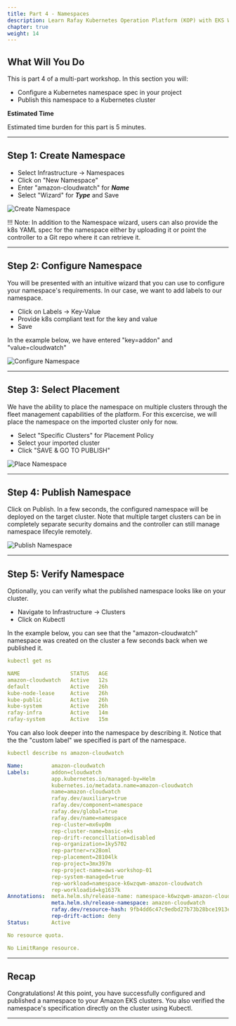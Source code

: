 ```yaml
---
title: Part 4 - Namespaces 
description: Learn Rafay Kubernetes Operation Platform (KOP) with EKS Workshop. Rafay is a SaaS-first Kubernetes Operations Platform with enterprise-class scalability.
chapter: true
weight: 14
---
```


## What Will You Do

This is part 4 of a multi-part workshop.  In this section you will: 

- Configure a Kubernetes namespace spec in your project 
- Publish this namespace to a Kubernetes cluster

**Estimated Time**

Estimated time burden for this part is 5 minutes. 

---

## Step 1: Create Namespace 

- Select Infrastructure -> Namespaces
- Click on "New Namespace"
- Enter "amazon-cloudwatch" for ***Name***
- Select "Wizard" for ***Type*** and Save 

![Create Namespace](/040_modules/img/part4/create_ns.png)


!!! Note:
In addition to the Namespace wizard, users can also provide the k8s YAML spec for the namespace either by uploading it or point the controller to a Git repo where it can retrieve it. 

---
## Step 2: Configure Namespace 

You will be presented with an intuitive wizard that you can use to configure your namespace's requirements. In our case, we want to add labels to our namespace. 

- Click on Labels -> Key-Value
- Provide k8s compliant text for the key and value 
- Save 

In the example below, we have entered "key=addon" and "value=cloudwatch" 

![Configure Namespace](/040_modules/img/part4/configure_ns.png)

--- 
## Step 3: Select Placement  

We have the ability to place the namespace on multiple clusters through the fleet management capabilities of the platform.  For this excercise, we will place the namespace on the imported cluster only for now.

- Select "Specific Clusters" for Placement Policy 
- Select your imported cluster 
- Click "SAVE & GO TO PUBLISH"

![Place Namespace](/040_modules/img/part4/place_ns.png)

---
## Step 4: Publish Namespace

Click on Publish. In a few seconds, the configured namespace will be deployed on the target cluster. Note that multiple target clusters can be in completely separate security domains and the controller can still manage namespace lifecyle remotely. 

![Publish Namespace](/040_modules/img/part4/publish_ns.png)

---

## Step 5: Verify Namespace

Optionally, you can verify what the published namespace looks like on your cluster. 

- Navigate to Infrastructure -> Clusters 
- Click on Kubectl 

In the example below, you can see that the "amazon-cloudwatch" namespace was created on the cluster a few seconds back when we published it. 

``` yaml hl_lines="8"
kubectl get ns 

NAME                STATUS   AGE
amazon-cloudwatch   Active   12s
default             Active   26h
kube-node-lease     Active   26h
kube-public         Active   26h
kube-system         Active   26h
rafay-infra         Active   14m
rafay-system        Active   15m
```

You can also look deeper into the namespace by describing it. Notice that the the "custom label" we specified is part of the namespace.

``` yaml hl_lines="4"
kubectl describe ns amazon-cloudwatch

Name:         amazon-cloudwatch
Labels:       addon=cloudwatch
              app.kubernetes.io/managed-by=Helm
              kubernetes.io/metadata.name=amazon-cloudwatch
              name=amazon-cloudwatch
              rafay.dev/auxiliary=true
              rafay.dev/component=namespace
              rafay.dev/global=true
              rafay.dev/name=namespace
              rep-cluster=mx6vp0m
              rep-cluster-name=basic-eks
              rep-drift-reconcillation=disabled
              rep-organization=1ky5702
              rep-partner=rx28oml
              rep-placement=28104lk
              rep-project=3mx397m
              rep-project-name=aws-workshop-01
              rep-system-managed=true
              rep-workload=namespace-k6wzqwm-amazon-cloudwatch
              rep-workloadid=kg1637k
Annotations:  meta.helm.sh/release-name: namespace-k6wzqwm-amazon-cloudwatch
              meta.helm.sh/release-namespace: amazon-cloudwatch
              rafay.dev/resource-hash: 9fb4dd6c47c9edbd27b73b28bce1913e6ba021ee2d0fdfe54c956822390bd45e
              rep-drift-action: deny
Status:       Active

No resource quota.

No LimitRange resource.
```

---

## Recap

Congratulations! At this point, you have successfully configured and published a namespace to your Amazon EKS clusters. You also verified the namespace's specification directly on the cluster using Kubectl. 

---
